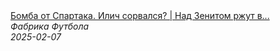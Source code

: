 <!--2025-02-07 10:26:44-->
<div class="yb">
  <a class="nodecor" href="/index.html?sport/bomba_ot_spartaka_ilich_sorvalsya_nad_zenitom_rjut_v_brazilii">
    <img class="preview" data-videoid="R7yRZyGicmE" src="https://i3.ytimg.com/vi/R7yRZyGicmE/hqdefault.jpg" align="middle" alt="">
  </a>
  <div class="inlbl text">
    <a class="nodecor" href="/index.html?sport/bomba_ot_spartaka_ilich_sorvalsya_nad_zenitom_rjut_v_brazilii">Бомба от Спартака. Илич сорвался? | Над Зенитом ржут в...</a><br>
    <i class="smaller2">Фабрика Футбола</i><br>
    <i class="smaller3">2025-02-07</i>
  </div>
</div>

